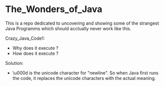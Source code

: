 # The_Wonders_of_Java
This is a repo dedicated to uncovering and showing some of the strangest Java Programms which should acctually never work like this.

Crazy_Java_Code1:
- Why does it execute ?
- How does it execute ?

Solution:
- \u000d is the unicode character for "newline". So when Java first runs the code, 
it replaces the unicode characters with the actual meaning. 
